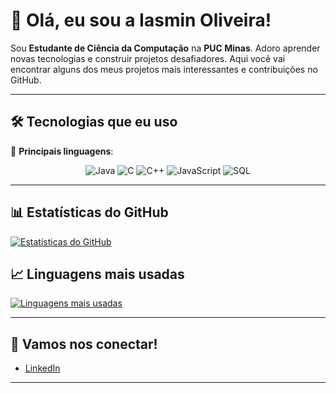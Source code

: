 # 👋 Olá, eu sou a **Iasmin Oliveira**!

Sou **Estudante de Ciência da Computação** na **PUC Minas**. Adoro aprender novas tecnologias e construir projetos desafiadores. Aqui você vai encontrar alguns dos meus projetos mais interessantes e contribuições no GitHub.

---

## 🛠️ Tecnologias que eu uso

🔧 **Principais linguagens**:

<p align="center">
  <img src="https://img.shields.io/badge/Java-007396?style=for-the-badge&logo=java&logoColor=white" alt="Java">
  <img src="https://img.shields.io/badge/C-00599C?style=for-the-badge&logo=c&logoColor=white" alt="C">
  <img src="https://img.shields.io/badge/C++-00599C?style=for-the-badge&logo=cplusplus&logoColor=white" alt="C++">
  <img src="https://img.shields.io/badge/JavaScript-F7DF1E?style=for-the-badge&logo=javascript&logoColor=black" alt="JavaScript">
  <img src="https://img.shields.io/badge/SQL-4479A1?style=for-the-badge&logo=sql&logoColor=white" alt="SQL">
</p>

---

## 📊 Estatísticas do GitHub

[![Estatísticas do GitHub](https://github-readme-stats.vercel.app/api?username=iasminfeo&show_icons=true&theme=radical&hide_title=true)](https://github.com/iasminfeo)

## 📈 Linguagens mais usadas

[![Linguagens mais usadas](https://github-readme-stats.vercel.app/api/top-langs/?username=iasminfeo&langs_count=5&theme=radical)](https://github.com/iasminfeo)

---


## 💬 Vamos nos conectar!

- [LinkedIn](https://www.linkedin.com/in/iasmin-oliveira-263105327/)

---
